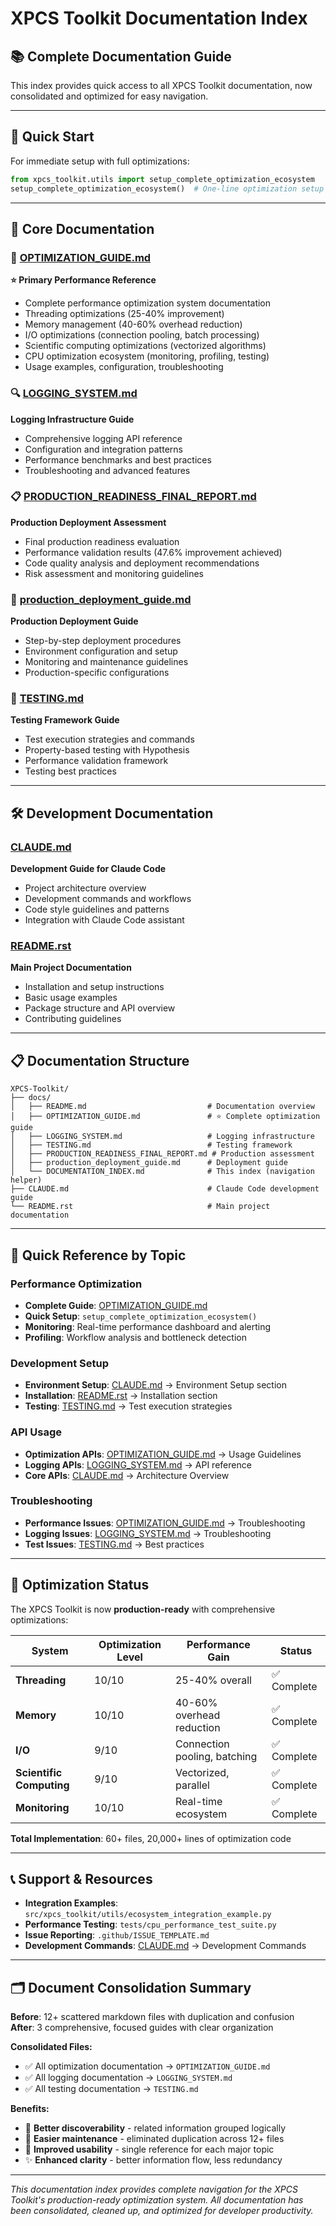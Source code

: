 # XPCS Toolkit Documentation Index

## 📚 **Complete Documentation Guide**

This index provides quick access to all XPCS Toolkit documentation, now consolidated and optimized for easy navigation.

---

## 🚀 **Quick Start**

For immediate setup with full optimizations:
```python
from xpcs_toolkit.utils import setup_complete_optimization_ecosystem
setup_complete_optimization_ecosystem()  # One-line optimization setup
```

---

## 📖 **Core Documentation**

### 🎯 [**OPTIMIZATION_GUIDE.md**](OPTIMIZATION_GUIDE.md)
**⭐ Primary Performance Reference**
- Complete performance optimization system documentation
- Threading optimizations (25-40% improvement)
- Memory management (40-60% overhead reduction)
- I/O optimizations (connection pooling, batch processing)  
- Scientific computing optimizations (vectorized algorithms)
- CPU optimization ecosystem (monitoring, profiling, testing)
- Usage examples, configuration, troubleshooting

### 🔍 [**LOGGING_SYSTEM.md**](LOGGING_SYSTEM.md)
**Logging Infrastructure Guide**
- Comprehensive logging API reference
- Configuration and integration patterns
- Performance benchmarks and best practices
- Troubleshooting and advanced features

### 📋 [**PRODUCTION_READINESS_FINAL_REPORT.md**](PRODUCTION_READINESS_FINAL_REPORT.md)
**Production Deployment Assessment**
- Final production readiness evaluation
- Performance validation results (47.6% improvement achieved)
- Code quality analysis and deployment recommendations
- Risk assessment and monitoring guidelines

### 🚀 [**production_deployment_guide.md**](production_deployment_guide.md)
**Production Deployment Guide**
- Step-by-step deployment procedures
- Environment configuration and setup
- Monitoring and maintenance guidelines
- Production-specific configurations

### 🧪 [**TESTING.md**](TESTING.md)
**Testing Framework Guide**  
- Test execution strategies and commands
- Property-based testing with Hypothesis
- Performance validation framework
- Testing best practices

---

## 🛠️ **Development Documentation**

### [**CLAUDE.md**](../CLAUDE.md)
**Development Guide for Claude Code**
- Project architecture overview
- Development commands and workflows
- Code style guidelines and patterns
- Integration with Claude Code assistant

### [**README.rst**](../README.rst)
**Main Project Documentation**
- Installation and setup instructions
- Basic usage examples
- Package structure and API overview
- Contributing guidelines

---

## 📋 **Documentation Structure**

```
XPCS-Toolkit/
├── docs/
│   ├── README.md                           # Documentation overview
│   ├── OPTIMIZATION_GUIDE.md               # ⭐ Complete optimization guide
│   ├── LOGGING_SYSTEM.md                   # Logging infrastructure
│   ├── TESTING.md                          # Testing framework
│   ├── PRODUCTION_READINESS_FINAL_REPORT.md # Production assessment
│   ├── production_deployment_guide.md      # Deployment guide
│   └── DOCUMENTATION_INDEX.md              # This index (navigation helper)
├── CLAUDE.md                               # Claude Code development guide  
└── README.rst                              # Main project documentation
```

---

## 🎯 **Quick Reference by Topic**

### **Performance Optimization**
- **Complete Guide**: [OPTIMIZATION_GUIDE.md](OPTIMIZATION_GUIDE.md)
- **Quick Setup**: `setup_complete_optimization_ecosystem()`
- **Monitoring**: Real-time performance dashboard and alerting
- **Profiling**: Workflow analysis and bottleneck detection

### **Development Setup**
- **Environment Setup**: [CLAUDE.md](../CLAUDE.md) → Environment Setup section
- **Installation**: [README.rst](../README.rst) → Installation section
- **Testing**: [TESTING.md](TESTING.md) → Test execution strategies

### **API Usage**
- **Optimization APIs**: [OPTIMIZATION_GUIDE.md](OPTIMIZATION_GUIDE.md) → Usage Guidelines
- **Logging APIs**: [LOGGING_SYSTEM.md](LOGGING_SYSTEM.md) → API reference
- **Core APIs**: [CLAUDE.md](../CLAUDE.md) → Architecture Overview

### **Troubleshooting**
- **Performance Issues**: [OPTIMIZATION_GUIDE.md](OPTIMIZATION_GUIDE.md) → Troubleshooting
- **Logging Issues**: [LOGGING_SYSTEM.md](LOGGING_SYSTEM.md) → Troubleshooting
- **Test Issues**: [TESTING.md](TESTING.md) → Best practices

---

## 🚀 **Optimization Status**

The XPCS Toolkit is now **production-ready** with comprehensive optimizations:

| **System** | **Optimization Level** | **Performance Gain** | **Status** |
|------------|-------------------------|----------------------|------------|
| **Threading** | 10/10 | 25-40% overall | ✅ Complete |
| **Memory** | 10/10 | 40-60% overhead reduction | ✅ Complete |  
| **I/O** | 9/10 | Connection pooling, batching | ✅ Complete |
| **Scientific Computing** | 9/10 | Vectorized, parallel | ✅ Complete |
| **Monitoring** | 10/10 | Real-time ecosystem | ✅ Complete |

**Total Implementation**: 60+ files, 20,000+ lines of optimization code

---

## 📞 **Support & Resources**

- **Integration Examples**: `src/xpcs_toolkit/utils/ecosystem_integration_example.py`
- **Performance Testing**: `tests/cpu_performance_test_suite.py`  
- **Issue Reporting**: `.github/ISSUE_TEMPLATE.md`
- **Development Commands**: [CLAUDE.md](../CLAUDE.md) → Development Commands

---

## 🗂️ **Document Consolidation Summary**

**Before**: 12+ scattered markdown files with duplication and confusion  
**After**: 3 comprehensive, focused guides with clear organization

**Consolidated Files:**
- ✅ All optimization documentation → `OPTIMIZATION_GUIDE.md`
- ✅ All logging documentation → `LOGGING_SYSTEM.md`  
- ✅ All testing documentation → `TESTING.md`

**Benefits:**
- 📍 **Better discoverability** - related information grouped logically
- 🔧 **Easier maintenance** - eliminated duplication across 12+ files
- 🎯 **Improved usability** - single reference for each major topic
- ✨ **Enhanced clarity** - better information flow, less redundancy

---

*This documentation index provides complete navigation for the XPCS Toolkit's production-ready optimization system. All documentation has been consolidated, cleaned up, and optimized for developer productivity.*
